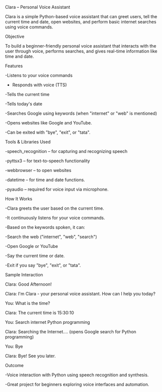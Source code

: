 Clara – Personal Voice Assistant

Clara is a simple Python-based voice assistant that can greet users, tell the current time and date, open websites, and perform basic internet searches using voice commands.

Objective

To build a beginner-friendly personal voice assistant that interacts with the user through voice, performs searches, and gives real-time information like time and date.

Features

-Listens to your voice commands

- Responds with voice (TTS)

-Tells the current time

-Tells today's date

-Searches Google using keywords (when "internet" or "web" is mentioned)

-Opens websites like Google and YouTube.

-Can be exited with "bye", "exit", or "tata".

Tools & Libraries Used

-speech_recognition – for capturing and recognizing speech

-pyttsx3 – for text-to-speech functionality

-webbrowser – to open websites

-datetime – for time and date functions.

-pyaudio – required for voice input via microphone.

How It Works

-Clara greets the user based on the current time.

-It continuously listens for your voice commands.

-Based on the keywords spoken, it can:

-Search the web ("internet", "web", "search")

-Open Google or YouTube

-Say the current time or date.

-Exit if you say "bye", "exit", or "tata".

Sample Interaction

Clara: Good Afternoon!

Clara: I'm Clara - your personal voice assistant. How can I help you today?

You: What is the time?

Clara: The current time is 15:30:10

You: Search internet Python programming

Clara: Searching the Internet....
(opens Google search for Python programming)

You: Bye

Clara: Bye! See you later.

Outcome

-Voice interaction with Python using speech recognition and synthesis.

-Great project for beginners exploring voice interfaces and automation.






